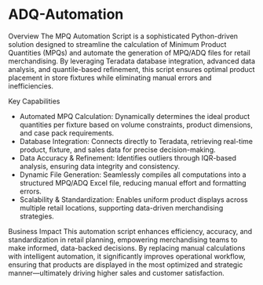 # ADQ-Automation

Overview
The MPQ Automation Script is a sophisticated Python-driven solution designed to streamline the calculation of Minimum Product Quantities (MPQs) and automate the generation of MPQ/ADQ files for retail merchandising. By leveraging Teradata database integration, advanced data analysis, and quantile-based refinement, this script ensures optimal product placement in store fixtures while eliminating manual errors and inefficiencies.

Key Capabilities
- Automated MPQ Calculation: Dynamically determines the ideal product quantities per fixture based on volume constraints, product dimensions, and case pack requirements.
- Database Integration: Connects directly to Teradata, retrieving real-time product, fixture, and sales data for precise decision-making.
- Data Accuracy & Refinement: Identifies outliers through IQR-based analysis, ensuring data integrity and consistency.
- Dynamic File Generation: Seamlessly compiles all computations into a structured MPQ/ADQ Excel file, reducing manual effort and formatting errors.
- Scalability & Standardization: Enables uniform product displays across multiple retail locations, supporting data-driven merchandising strategies.

Business Impact
This automation script enhances efficiency, accuracy, and standardization in retail planning, empowering merchandising teams to make informed, data-backed decisions. By replacing manual calculations with intelligent automation, it significantly improves operational workflow, ensuring that products are displayed in the most optimized and strategic manner—ultimately driving higher sales and customer satisfaction.
